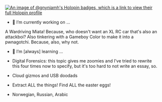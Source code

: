 [![An image of @gnyniamh's Holopin badges, which is a link to view their full Holopin profile](https://holopin.me/gnyniamh)](https://holopin.io/@gnyniamh)




- 🔭 I’m currently working on ...

A Wardriving Miata!  Because, who doesn't want an XL RC car that's also an attackboi?
Also tinkering with a Gameboy Color to make it into a pwnagotchi.  Because, also, why not.

- 🌱 I’m [always] learning ...

- Digital Forensics: this topic gives me zoomies and I've tried to rewrite this four times now to specify, but it's too hard to not write an essay, so.
- Cloud gizmos and USB doodads
- Extract ALL the things!  Find ALL the easter eggs!
- Norwegian, Russian, Arabic


<!--
**morg0n/morg0n** is a ✨ _special_ ✨ repository because its `README.md` (this file) appears on your GitHub profile.

Here are some ideas to get you started:

- 🔭 I’m currently working on ...
- 🌱 I’m currently learning ...
- 👯 I’m looking to collaborate on ...
- 🤔 I’m looking for help with ...
- 💬 Ask me about ...
- 📫 How to reach me: ...
- 😄 Pronouns: ...
- ⚡ Fun fact: ...
-->

